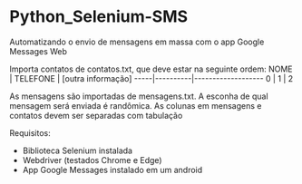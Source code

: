 # Python_Selenium-SMS

Automatizando o envio de mensagens em massa com o app Google Messages Web

Importa contatos de contatos.txt, que deve estar na seguinte ordem:
NOME | TELEFONE | [outra informação]
-----|----------|-------------------
0    |    1     |        2


As mensagens são importadas de mensagens.txt.
A esconha de qual mensagem será enviada é randômica.
As colunas em mensagens e contatos devem ser separadas com tabulação

Requisitos:
* Biblioteca Selenium instalada
* Webdriver (testados Chrome e Edge)
* App Google Messages instalado em um android
